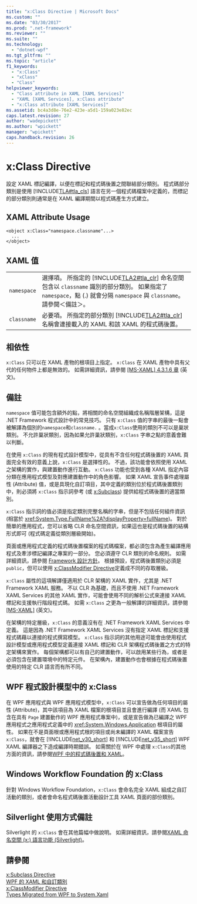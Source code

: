 ```yaml
---
title: "x:Class Directive | Microsoft Docs"
ms.custom: ""
ms.date: "03/30/2017"
ms.prod: ".net-framework"
ms.reviewer: ""
ms.suite: ""
ms.technology: 
  - "dotnet-wpf"
ms.tgt_pltfrm: ""
ms.topic: "article"
f1_keywords: 
  - "x:Class"
  - "xClass"
  - "Class"
helpviewer_keywords: 
  - "Class attribute in XAML [XAML Services]"
  - "XAML [XAML Services], x:Class attribute"
  - "x:Class attribute [XAML Services]"
ms.assetid: bc4a3d8e-76e2-423e-a5d1-159a023e82ec
caps.latest.revision: 27
author: "wadepickett"
ms.author: "wpickett"
manager: "wpickett"
caps.handback.revision: 26
---
```

# x:Class Directive
設定 XAML 標記編譯，以便在標記和程式碼後置之間聯結部分類別。  程式碼部分類別是使用 [!INCLUDE[TLA#tla_cls](../../../includes/tlasharptla-cls-md.md)] 語言在另一個程式碼檔案中定義的，而標記的部分類別則通常是在 XAML 編譯期間以程式碼產生方式建立。  
  
## XAML Attribute Usage  
  
```  
<object x:Class="namespace.classname"...>  
  ...  
</object>  
```  
  
## XAML 值  
  
|||  
|-|-|  
|`namespace`|選擇項。  所指定的 [!INCLUDE[TLA2#tla_clr](../../../includes/tla2sharptla-clr-md.md)] 命名空間包含以 `classname` 識別的部分類別。  如果指定了 `namespace`，點 \(.\) 就會分隔 `namespace` 與 `classname`。  請參閱＜備註＞。|  
|`classname`|必要項。  所指定的部分類別 [!INCLUDE[TLA2#tla_clr](../../../includes/tla2sharptla-clr-md.md)] 名稱會連接載入的 XAML 和該 XAML 的程式碼後置。|  
  
## 相依性  
 `x:Class` 只可以在 XAML 產物的根項目上指定。  `x:Class` 在 XAML 產物中具有父代的任何物件上都是無效的。  如需詳細資訊，請參閱 [\[MS\-XAML\] 4.3.1.6 章](http://go.microsoft.com/fwlink/?LinkId=114525) \(英文\)。  
  
## 備註  
 `namespace` 值可能包含額外的點，將相關的命名空間組織成名稱階層架構，這是 .NET Framework 程式設計中的常見技巧。  只有 `x:Class` 值的字串的最後一點會被解譯為個別的`namespace`和`classname.` 。當成`x:Class`使用的類別不可以是巢狀類別。  不允許巢狀類別，因為如果允許巢狀類別，`x:Class` 字串之點的意義會難以判斷。  
  
 在使用 `x:Class` 的現有程式設計模型中，從具有不含任何程式碼後置的 XAML 頁面完全有效的意義上說，`x:Class` 是選擇性的。  不過，該功能會依照使用 XAML 之架構的實作，與建置動作進行互動。  `x:Class` 功能也受到各種 XAML 指定內容分類在應用程式模型及對應建置動作中的角色影響。  如果 XAML 宣告事件處理屬性 \(Attribute\) 值，或是具現化自訂項目，其中定義的類別位於程式碼後置類別中，則必須將 `x:Class` 指示詞參考 \(或 [x:Subclass](../../../docs/framework/xaml-services/x-subclass-directive.md)\) 提供給程式碼後置的適當類別。  
  
 `x:Class` 指示詞的值必須是指定類別完整名稱的字串，但是不包括任何組件資訊 \(相當於 <xref:System.Type.FullName%2A?displayProperty=fullName>\)。  對於簡單的應用程式，您可以省略 CLR 命名空間資訊，如果這也是程式碼後置的結構形式即可 \(程式碼定義從類別層級開始\)。  
  
 頁面或應用程式定義的程式碼後置檔案的程式碼檔案，都必須包含為產生編譯應用程式及牽涉標記編譯之專案的一部分。  您必須遵守 CLR 類別的命名規則。  如需詳細資訊，請參閱 [Framework 設計方針](../../../docs/standard/design-guidelines/index.md)。  根據預設，程式碼後置類別必須是 `public`，但可以使用 [x:ClassModifier Directive](../../../docs/framework/xaml-services/x-classmodifier-directive.md)定義成不同的存取層級。  
  
 `x:Class` 屬性的這項解譯僅適用於 CLR 架構的 XAML 實作，尤其是 .NET Framework XAML 服務。  不以 CLR 為基礎，而且不使用 .NET Framework XAML Services 的其他 XAML 實作，可能會使用不同的解析公式來連接 XAML 標記和支援執行階段程式碼。  如需 `x:Class` 之更為一般解譯的詳細資訊，請參閱 [\[MS\-XAML\]](http://go.microsoft.com/fwlink/?LinkId=114525) \(英文\)。  
  
 在架構的特定層級，`x:Class` 的意義沒有在 .NET Framework XAML Services 中定義。  這是因為 .NET Framework XAML Services 沒有指定 XAML 標記和支援程式碼藉以連接的程式撰寫模型。  `x:Class` 指示詞的其他用途可能會由使用程式設計模型或應用程式模型定義連接 XAML 標記和 CLR 架構程式碼後置之方式的特定架構來實作。  每個架構都可以有自己的建置動作，可以啟用某些行為，或者是必須包含在建置環境中的特定元件。  在架構內，建置動作也會根據在程式碼後置使用的特定 CLR 語言而有所不同。  
  
## WPF 程式設計模型中的 x:Class  
 在 WPF 應用程式與 WPF 應用程式模型中，`x:Class` 可以宣告做為任何項目的屬性 \(Attribute\)，其中該項目為 XAML 檔案的根項目並且會進行編譯 \(而 XAML 包含在具有 `Page` 建置動作的 WPF 應用程式專案中\)，或是宣告做為已編譯之 WPF 應用程式之應用程式定義中的 <xref:System.Windows.Application> 根項目的屬性。  如果在不是頁面根或應用程式根的項目或尚未編譯的 XAML 檔案宣告 `x:Class`，就會在 [!INCLUDE[net_v30_short](../../../includes/net-v30-short-md.md)] 和 [!INCLUDE[net_v35_short](../../../includes/net-v35-short-md.md)] WPF XAML 編譯器之下造成編譯時期錯誤。  如需關於在 WPF 中處理 `x:Class`的其他方面的資訊，請參閱[WPF 中的程式碼後置和 XAML](../../../docs/framework/wpf/advanced/code-behind-and-xaml-in-wpf.md)。  
  
## Windows Workflow Foundation 的 x:Class  
 針對 Windows Workflow Foundation，`x:Class` 會命名完全 XAML 組成之自訂活動的類別，或者會命名程式碼後置活動設計工具 XAML 頁面的部份類別。  
  
## Silverlight 使用方式備註  
 Silverlight 的 `x:Class` 會在其他篇幅中做說明。  如需詳細資訊，請參閱[XAML 命名空間 \(x:\) 語言功能 \(Silverlight\)](http://go.microsoft.com/fwlink/?LinkId=199081)。  
  
## 請參閱  
 [x:Subclass Directive](../../../docs/framework/xaml-services/x-subclass-directive.md)   
 [WPF 的 XAML 和自訂類別](../../../docs/framework/wpf/advanced/xaml-and-custom-classes-for-wpf.md)   
 [x:ClassModifier Directive](../../../docs/framework/xaml-services/x-classmodifier-directive.md)   
 [Types Migrated from WPF to System.Xaml](../../../docs/framework/xaml-services/types-migrated-from-wpf-to-system-xaml.md)
